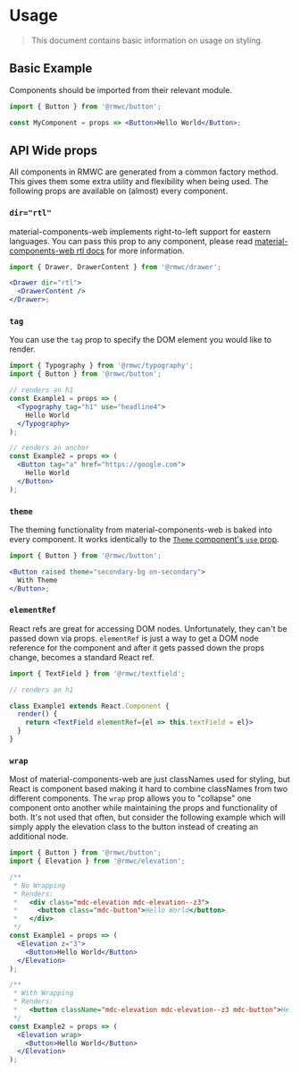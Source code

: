 # Usage

> This document contains basic information on usage on styling.

## Basic Example

Components should be imported from their relevant module.

```jsx
import { Button } from '@rmwc/button';

const MyComponent = props => <Button>Hello World</Button>;
```

## API Wide props

All components in RMWC are generated from a common factory method. This gives them some extra utility and flexibility when being used. The following props are available on (almost) every component.

### `dir="rtl"`

material-components-web implements right-to-left support for eastern languages. You can pass this prop to any component, please read [material-components-web rtl docs](https://material.io/components/web/catalog/rtl/) for more information.

```jsx
import { Drawer, DrawerContent } from '@rmwc/drawer';

<Drawer dir="rtl">
  <DrawerContent />
</Drawer>;
```

### `tag`

You can use the `tag` prop to specify the DOM element you would like to render.

```jsx
import { Typography } from '@rmwc/typography';
import { Button } from '@rmwc/button';

// renders an h1
const Example1 = props => (
  <Typography tag="h1" use="headline4">
    Hello World
  </Typography>
);

// renders an anchor
const Example2 = props => (
  <Button tag="a" href="https://google.com">
    Hello World
  </Button>
);
```

### `theme`

The theming functionality from material-components-web is baked into every component. It works identically to the [`Theme` component's `use` prop](theme).

```jsx
import { Button } from '@rmwc/button';

<Button raised theme="secondary-bg on-secondary">
  With Theme
</Button>;
```

### `elementRef`

React refs are great for accessing DOM nodes. Unfortunately, they can't be passed down via props. `elementRef` is just a way to get a DOM node reference for the component and after it gets passed down the props change, becomes a standard React ref.

```jsx
import { TextField } from '@rmwc/textfield';

// renders an h1

class Example1 extends React.Component {
  render() {
    return <TextField elementRef={el => this.textField = el}>
  }
}
```

### `wrap`

Most of material-components-web are just classNames used for styling, but React is component based making it hard to combine classNames from two different components. The `wrap` prop allows you to "collapse" one component onto another while maintaining the props and functionality of both. It's not used that often, but consider the following example which will simply apply the elevation class to the button instead of creating an additional node.

```jsx
import { Button } from '@rmwc/button';
import { Elevation } from '@rmwc/elevation';

/**
 * No Wrapping
 * Renders:
 *   <div class="mdc-elevation mdc-elevation--z3">
 *     <button class="mdc-button">Hello World</button>
 *   </div>
 */
const Example1 = props => (
  <Elevation z="3">
    <Button>Hello World</Button>
  </Elevation>
);

/**
 * With Wrapping
 * Renders:
 *   <button className="mdc-elevation mdc-elevation--z3 mdc-button">Hello World</button>
 */
const Example2 = props => (
  <Elevation wrap>
    <Button>Hello World</Button>
  </Elevation>
);
```
